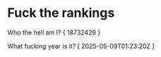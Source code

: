 # Fuck the rankings

Who the hell am I?
{ 18732426 }

What fucking year is it?
[ 2025-05-09T01:23:20Z ]
